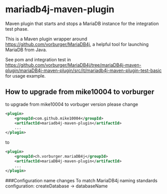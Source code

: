 # mariadb4j-maven-plugin
Maven plugin that starts and stops a MariaDB instance for the integration test phase.

This is a Maven plugin wrapper around https://github.com/vorburger/MariaDB4j, a 
helpful tool for launching MariaDB from Java. 

See pom and integration test in https://github.com/vorburger/MariaDB4j/tree/mariaDB4j-maven-plugin/mariaDB4j-maven-plugin/src/it/mariadb4j-maven-plugin-test-basic  for usage example.

## How to upgrade from mike10004 to vorburger
to upgrade from mike10004 to vorbuger version please change

```xml
<plugin>
    <groupId>com.github.mike10004</groupId>
    <artifactId>mariadb4j-maven-plugin</artifactId>
    ...
</plugin>
```

to

```xml
<plugin>
    <groupId>ch.vorburger.mariaDB4j</groupId>
    <artifactId>mariaDB4j-maven-plugin</artifactId>
    ...
</plugin>
```

###Configuration name changes
To match MariaDB4j naming standards configuration:
createDatabase -> databaseName
